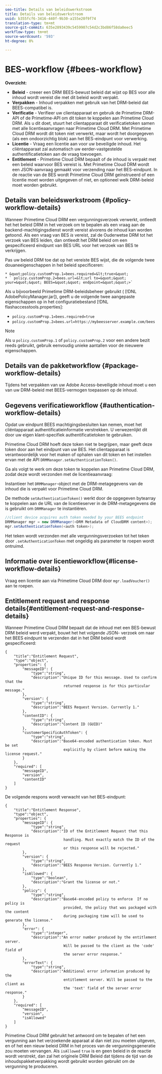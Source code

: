 ```yaml
---
seo-title: Details van beleidswerkstroom
title: Details van beleidswerkstroom
uuid: b355fcf6-3416-440f-9b30-a155e20f9f74
translation-type: tm+mt
source-git-commit: 635e2893439c5459907c54d2c3bd86f58da0eec5
workflow-type: tm+mt
source-wordcount: '593'
ht-degree: 0%

---
```



# BES-workflow {#bees-workflow}

**Overzicht:**

* **Beleid**  - creeer een DRM BEES-bewust beleid dat wijst op BES voor alle inhoud wordt vereist die met dit beleid wordt verpakt.
* **Verpakken**  - Inhoud verpakken met gebruik van het DRM-beleid dat BEES-compatibel is.
* **Verificatie**  - Verifieer uw clientapparaat en gebruik de Primetime DRM-API of de Primetime-API om dit token te koppelen aan Primetime Cloud DRM. Als u dit doet, stuurt het clientapparaat dit verificatietoken samen met alle licentieaanvragen naar Primetime Cloud DRM. Met Primetime Cloud DRM wordt dit token niet verwerkt, maar wordt het doorgegeven (als een ondoorzichtig blok) aan het BES-eindpunt voor verwerking.
* **Licentie**  - Vraag een licentie aan voor uw beveiligde inhoud. Het cliëntapparaat zal automatisch uw eerder-vastgestelde authentificatietoken aan de vraag toevoegen.
* **Entitlement**  - Primetime Cloud DRM bepaalt of de inhoud is verpakt met een beleid waarvoor BES vereist is. Met Primetime Cloud DRM wordt een JSON-aanvraag gemaakt voor verzending naar het BES-eindpunt. In de reactie van de BES wordt Primetime Cloud DRM geïnstrueerd of een licentie moet worden uitgegeven of niet, en optioneel welk DRM-beleid moet worden gebruikt.

## Details van beleidswerkstroom {#policy-workflow-details}

Wanneer Primetime Cloud DRM een vergunningsverzoek verwerkt, ontleedt het het beleid DRM in het verzoek om te bepalen als een vraag aan de backend-machtigingsdienst wordt vereist alvorens de inhoud kan worden getoond. Als een vraag van BES *is* vereist, zal de Ouderwetse DRM tot het verzoek van BES leiden, dan ontleedt het DRM beleid om een gespecificeerd eindpunt van BES URL voor het verzoek van BES te verkrijgen.

Pas uw beleid DRM toe dat op het vereiste BES wijst, die de volgende twee douaneeigenschappen in het beleid specificeren:

    * &quot;policy.customProp.1=bees.required=&lt;true>&quot;
    * ` policy.customProp.2=bees.url=&lt;url to=&quot;&quot; your=&quot;&quot; BEES=&quot;&quot; endpoint=&quot;&quot;>`

<!--<a id="example_F617FC49A4824C0CB234C92E57D876D3"></a>-->

Als u bijvoorbeeld Primetime DRM-beleidsbeheer gebruikt ( [!DNL AdobePolicyManager.jar]), geeft u de volgende twee aangepaste eigenschappen op in het configuratiebestand [!DNL flashaccesstools.properties]:

* `policy.customProp.1=bees.required=true`
* `policy.customProp.2=bees.url=https://mybeesserver.example.com/bees`

>[!NOTE]
>
>Als u `policy.customProp.1` of `policy.customProp.2` voor een andere bezit reeds gebruikt, gebruik eenvoudig unieke aantallen voor de nieuwere eigenschappen.

## Details van de pakketworkflow {#package-workflow-details}

Tijdens het verpakken van uw Adobe Access-beveiligde inhoud moet u een van uw DRM-beleid met BEES-vermogen toepassen op de inhoud.

## Gegevens verificatieworkflow {#authentication-workflow-details}

Opdat uw eindpunt BEES machtigingsbesluiten kan nemen, moet het cliëntapparaat authentificatieinformatie verstrekken. U verwezenlijkt dit door uw eigen klant-specifiek authentificatietoken te gebruiken.

Primetime Cloud DRM hoeft deze token niet te begrijpen, maar geeft deze token door aan het eindpunt van uw BES. Het clientapparaat is verantwoordelijk voor het maken of ophalen van dit token en het instellen ervan met de API `DRMManager.setAuthenticationToken()`.

Ga als volgt te werk om deze token te koppelen aan Primetime Cloud DRM, zodat deze wordt verzonden met de licentieaanvraag:

Instantieer het `DRMManager`-object met de DRM-metagegevens van de inhoud die is verpakt voor Primetime Cloud DRM.

De methode `setAuthenticationToken()` werkt door de opgegeven bytearray te koppelen aan de URL van de licentieserver in de DRM-metagegevens die is gebruikt om `DRMManager` te instantiëren.

```java
//client device acquires auth token needed by your BEES endpoint  
DRMManager mgr = new DRMManager(<DRM Metadata of CloudDRM content>);  
mgr.setAuthenticationToken(<auth token>);
```

Het teken wordt verzonden met alle vergunningsverzoeken tot het teken door `.setAuthenticationToken` met ongeldig als parameter te roepen wordt ontruimd.

## Informatie over licentieworkflow{#license-workflow-details}

Vraag een licentie aan via Primetime Cloud DRM door `mgr.loadVoucher()` aan te roepen.

## Entitlement request and response details{#entitlement-request-and-response-details}

Wanneer Primetime Cloud DRM bepaalt dat de inhoud met een BES-bewust DRM beleid werd verpakt, bouwt het het volgende JSON- verzoek om naar het BEES eindpunt te verzenden dat in het DRM beleid wordt gespecificeerd:

```
{
    "title":"Entitlement Request",
    "type":"object",
    "properties": {
        "messageID": {
            "type":"string",
            "description":"Unique ID for this message. Used to confirm that the
                           returned response is for this particular message."
        },
        "version": {
            "type":"string",
            "description":"BEES Request Version. Currently 1."
        },
        "contentID": {
            "type":"string",
            "description":"Content ID (GUID)"
        },
        "customerSpecificAuthToken": {
            "type":"string",
            "description":"Base64-encoded authentication token. Must be set
                           explicitly by client before making the license request."
        }
    },
    "required": [
        "messageID",
        "version",
        "contentID"
    ]
}
```

De volgende respons wordt verwacht van het BES-eindpunt:

```
{
    "title":"Entitlement Response",
    "type":"object",
    "properties": {
        "messageID": {
            "type":"string",
            "description":"ID of the Entitlement Request that this Response is
                           handling. Must exactly match the ID of the request
                           or this response will be rejected."
        },
        "version": {
            "type":"string",
            "description":"BEES Response Version. Currently 1."
        },
        "isAllowed": {
            "type":"boolean",
            "description":"Grant the license or not."
        },
        "policy": {
            "type":"string",
            "description":"Base64-encoded policy to enforce  If no policy is
                           provided, the policy that was packaged with the content
                           during packaging time will be used to generate the license."
        },
        "error": {
            "type":"integer",
            "description":"An error number produced by the entitlement server.
                           Will be passed to the client as the 'code' field of
                           the server error response."
        },
        "errorText": {
            "type":"string",
            "description":"Additional error information produced by the
                           entitlement server. Will be passed to the client as
                           the 'text' field of the server error response."
        }
    },
    "required": [
        "messageID",
        "version",
        "isAllowed"
    ]
}
```

Primetime Cloud DRM gebruikt het antwoord om te bepalen of het een vergunning aan het verzoekende apparaat al dan niet zou moeten uitgeven, en of het een nieuw beleid DRM in het proces van de vergunningsgeneratie zou moeten vervangen. Als `isAllowed` `true` is en geen beleid in de reactie wordt verstrekt, dan zal het originele DRM Beleid dat tijdens de tijd van de inhoudspakketverpakking wordt gebruikt worden gebruikt om de vergunning te produceren.